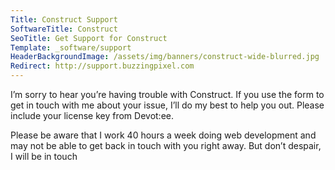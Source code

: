 ```yaml
---
Title: Construct Support
SoftwareTitle: Construct
SeoTitle: Get Support for Construct
Template: _software/support
HeaderBackgroundImage: /assets/img/banners/construct-wide-blurred.jpg
Redirect: http://support.buzzingpixel.com
---
```


I’m sorry to hear you’re having trouble with Construct. If you use the form to get in touch with me about your issue, I’ll do my best to help you out. Please include your license key from Devot:ee.

Please be aware that I work 40 hours a week doing web development and may not be able to get back in touch with you right away. But don’t despair, I will be in touch
